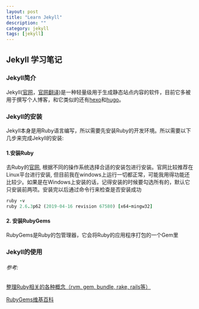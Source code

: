 ```yaml
---
layout: post
title: "Learn Jekyll"
description: ""
category: jekyll
tags: [jekyll]
---
```


## Jekyll 学习笔记

###  Jekyll简介

Jekyll([官网](https://jekyllrb.com/docs/)，[官网翻译](https://jekyllcn.com/))是一种轻量级用于生成静态站点内容的软件，目前它多被用于撰写个人博客，和它类似的还有[hexo](https://hexo.io/)和[hugo](https://gohugo.io/)。

###  Jekyll的安装

Jekyll本身是用Ruby语言编写，所以需要先安装Ruby的开发环境。所以需要以下几步来完成Jekyll的安装:

#### 1.安装Ruby

去Ruby的[官网](https://www.ruby-lang.org/en/downloads/), 根据不同的操作系统选择合适的安装包进行安装。官网比较推荐在Linux平台进行安装, 但目前我在windows上运行一切都正常，可能我用得功能还比较少。如果是在Windows上安装的话，记得安装的时候要勾选所有的，默认它只安装前两项。安装完以后通过命令行来检查是否安装成功

```ruby
ruby -v
ruby 2.6.3p62 (2019-04-16 revision 67580) [x64-mingw32]
```

#### 2. 安装RubyGems

RubyGems是Ruby的包管理器，它会将Ruby的应用程序打包的一个Gem里





###  Jekyll的使用







###### 参考:

[整理Ruby相关的各种概念（rvm, gem, bundle, rake, rails等）](https://henter.me/post/ruby-rvm-gem-rake-bundle-rails.html)

[RubyGems维基百科]([https://zh.wikipedia.org/wiki/RubyGems#%E5%9C%A8%E4%B8%AD%E5%9B%BD%E5%A4%A7%E9%99%86](https://zh.wikipedia.org/wiki/RubyGems#在中国大陆))







